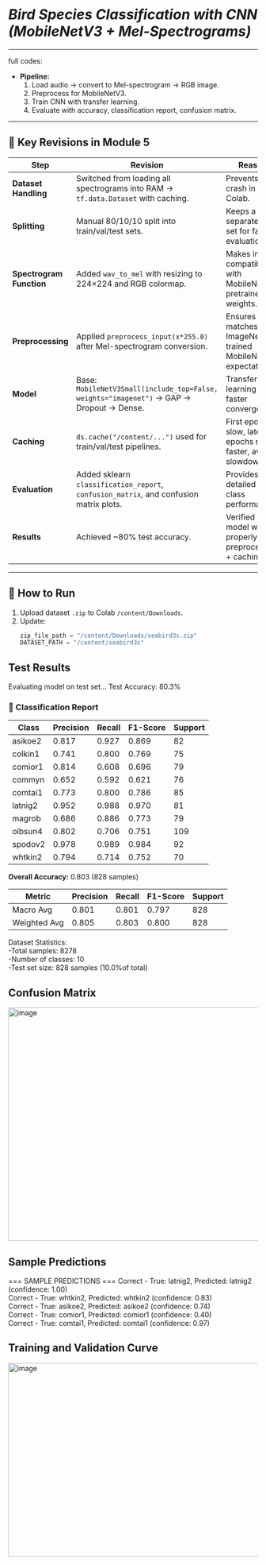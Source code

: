 # *Bird Species Classification with CNN (MobileNetV3 + Mel-Spectrograms)*  

---
full codes: 
- **Pipeline:**
  1. Load audio → convert to Mel-spectrogram → RGB image.  
  2. Preprocess for MobileNetV3.  
  3. Train CNN with transfer learning.  
  4. Evaluate with accuracy, classification report, confusion matrix.  

---

## 🔹 Key Revisions in Module 5

| Step | Revision | Reason |
|------|----------|--------|
| **Dataset Handling** | Switched from loading all spectrograms into RAM → `tf.data.Dataset` with caching. | Prevents RAM crash in Colab. |
| **Splitting** | Manual 80/10/10 split into train/val/test sets. | Keeps a separate test set for fair evaluation. |
| **Spectrogram Function** | Added `wav_to_mel` with resizing to 224×224 and RGB colormap. | Makes input compatible with MobileNetV3 pretrained weights. |
| **Preprocessing** | Applied `preprocess_input(x*255.0)` after Mel-spectrogram conversion. | Ensures input matches ImageNet-trained MobileNetV3 expectations. |
| **Model** | Base: `MobileNetV3Small(include_top=False, weights="imagenet")` → GAP → Dropout → Dense. | Transfer learning for faster convergence. |
| **Caching** | `ds.cache("/content/...")` used for train/val/test pipelines. | First epoch slow, later epochs much faster, avoids slowdown. |
| **Evaluation** | Added sklearn `classification_report`, `confusion_matrix`, and confusion matrix plots. | Provides detailed per-class performance. |
| **Results** | Achieved ~80% test accuracy. | Verified model works properly with preprocessing + caching. |

---

## 🔹 How to Run
1. Upload dataset `.zip` to Colab `/content/Downloads`.  
2. Update:
   ````python
   zip_file_path = "/content/Downloads/seabird3s.zip"
   DATASET_PATH = "/content/seabird3s"

## Test Results  
Evaluating model on test set...
Test Accuracy: 80.3%

### 📄 Classification Report

| Class     | Precision | Recall | F1-Score | Support |
|-----------|-----------|--------|----------|---------|
| asikoe2   | 0.817     | 0.927  | 0.869    | 82      |
| colkin1   | 0.741     | 0.800  | 0.769    | 75      |
| comior1   | 0.814     | 0.608  | 0.696    | 79      |
| commyn    | 0.652     | 0.592  | 0.621    | 76      |
| comtai1   | 0.773     | 0.800  | 0.786    | 85      |
| latnig2   | 0.952     | 0.988  | 0.970    | 81      |
| magrob    | 0.686     | 0.886  | 0.773    | 79      |
| olbsun4   | 0.802     | 0.706  | 0.751    | 109     |
| spodov2   | 0.978     | 0.989  | 0.984    | 92      |
| whtkin2   | 0.794     | 0.714  | 0.752    | 70      |  

**Overall Accuracy:** 0.803 (828 samples)  

| Metric        | Precision | Recall | F1-Score | Support |
|---------------|-----------|--------|----------|---------|
| Macro Avg     | 0.801     | 0.801  | 0.797    | 828     |
| Weighted Avg  | 0.805     | 0.803  | 0.800    | 828     |

Dataset Statistics:  
-Total samples: 8278  
-Number of classes: 10  
-Test set size: 828 samples (10.0%of total)  
## Confusion Matrix  
<img width="527" height="470" alt="image" src="https://github.com/user-attachments/assets/c10a2fa3-e613-48bb-94a6-662ecae603a4" />

## Sample Predictions  

=== SAMPLE PREDICTIONS ===
Correct - True: latnig2, Predicted: latnig2 (confidence: 1.00)  
Correct - True: whtkin2, Predicted: whtkin2 (confidence: 0.83)  
Correct - True: asikoe2, Predicted: asikoe2 (confidence: 0.74)  
Correct - True: comior1, Predicted: comior1 (confidence: 0.40)  
Correct - True: comtai1, Predicted: comtai1 (confidence: 0.97)  

## Training and Validation Curve  
<img width="1189" height="390" alt="image" src="https://github.com/user-attachments/assets/506bc43a-21bf-44d1-9f70-8dc85d731653" />


